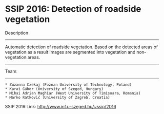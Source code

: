 # SSIP 2016: Detection of roadside vegetation

Description
__________

Automatic detection of roadside vegetation. Based on the detected areas 
of vegetation as a result images are segmented into vegetation and 
non-vegetation areas.

---

Team:
_________
	* Zuzanna Czekaj (Poznan University of Technology, Poland)
	* Karai Gábor (University of Szeged, Hungary)
	* Mihai Adrian Maghiar (West University of Timisoara, Romania)
	* Marko Ratković (University of Zagreb, Croatia)
	
SSIP 2016 Link: http://www.inf.u-szeged.hu/~ssip/2016
